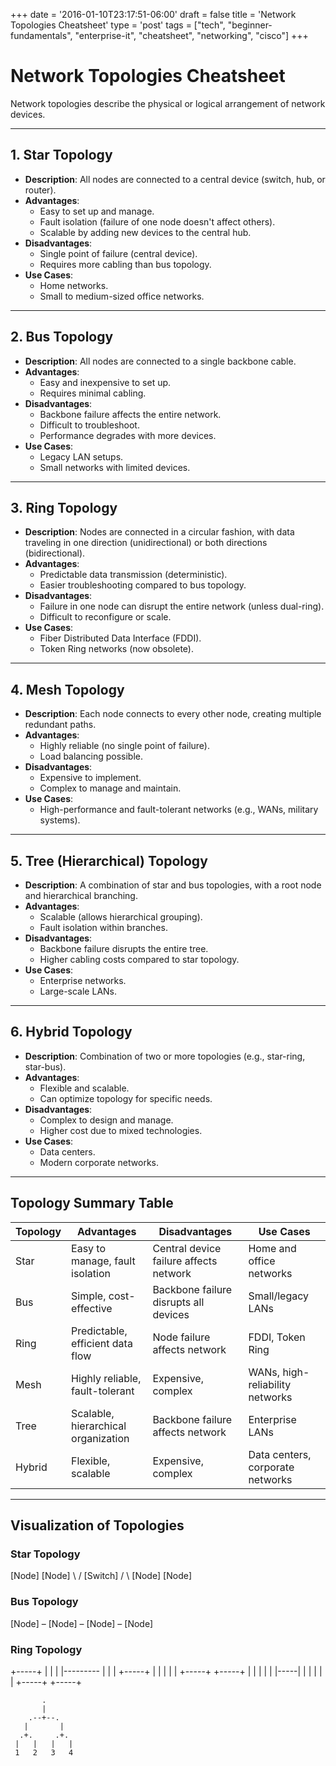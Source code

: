 +++
date = '2016-01-10T23:17:51-06:00'
draft = false
title = 'Network Topologies Cheatsheet'
type = 'post'
tags = ["tech", "beginner-fundamentals", "enterprise-it", "cheatsheet", "networking", "cisco"]
+++
# Network Topologies Cheatsheet

Network topologies describe the physical or logical arrangement of network devices.

---

## 1. **Star Topology**
- **Description**: All nodes are connected to a central device (switch, hub, or router).
- **Advantages**:
  - Easy to set up and manage.
  - Fault isolation (failure of one node doesn't affect others).
  - Scalable by adding new devices to the central hub.
- **Disadvantages**:
  - Single point of failure (central device).
  - Requires more cabling than bus topology.
- **Use Cases**:
  - Home networks.
  - Small to medium-sized office networks.

---

## 2. **Bus Topology**
- **Description**: All nodes are connected to a single backbone cable.
- **Advantages**:
  - Easy and inexpensive to set up.
  - Requires minimal cabling.
- **Disadvantages**:
  - Backbone failure affects the entire network.
  - Difficult to troubleshoot.
  - Performance degrades with more devices.
- **Use Cases**:
  - Legacy LAN setups.
  - Small networks with limited devices.

---

## 3. **Ring Topology**
- **Description**: Nodes are connected in a circular fashion, with data traveling in one direction (unidirectional) or both directions (bidirectional).
- **Advantages**:
  - Predictable data transmission (deterministic).
  - Easier troubleshooting compared to bus topology.
- **Disadvantages**:
  - Failure in one node can disrupt the entire network (unless dual-ring).
  - Difficult to reconfigure or scale.
- **Use Cases**:
  - Fiber Distributed Data Interface (FDDI).
  - Token Ring networks (now obsolete).

---

## 4. **Mesh Topology**
- **Description**: Each node connects to every other node, creating multiple redundant paths.
- **Advantages**:
  - Highly reliable (no single point of failure).
  - Load balancing possible.
- **Disadvantages**:
  - Expensive to implement.
  - Complex to manage and maintain.
- **Use Cases**:
  - High-performance and fault-tolerant networks (e.g., WANs, military systems).

---

## 5. **Tree (Hierarchical) Topology**
- **Description**: A combination of star and bus topologies, with a root node and hierarchical branching.
- **Advantages**:
  - Scalable (allows hierarchical grouping).
  - Fault isolation within branches.
- **Disadvantages**:
  - Backbone failure disrupts the entire tree.
  - Higher cabling costs compared to star topology.
- **Use Cases**:
  - Enterprise networks.
  - Large-scale LANs.

---

## 6. **Hybrid Topology**
- **Description**: Combination of two or more topologies (e.g., star-ring, star-bus).
- **Advantages**:
  - Flexible and scalable.
  - Can optimize topology for specific needs.
- **Disadvantages**:
  - Complex to design and manage.
  - Higher cost due to mixed technologies.
- **Use Cases**:
  - Data centers.
  - Modern corporate networks.

---

## Topology Summary Table
| **Topology**     | **Advantages**                          | **Disadvantages**                     | **Use Cases**                       |
|-------------------|-----------------------------------------|----------------------------------------|-------------------------------------|
| Star              | Easy to manage, fault isolation        | Central device failure affects network| Home and office networks           |
| Bus               | Simple, cost-effective                 | Backbone failure disrupts all devices | Small/legacy LANs                  |
| Ring              | Predictable, efficient data flow       | Node failure affects network          | FDDI, Token Ring                   |
| Mesh              | Highly reliable, fault-tolerant        | Expensive, complex                    | WANs, high-reliability networks    |
| Tree              | Scalable, hierarchical organization    | Backbone failure affects network      | Enterprise LANs                    |
| Hybrid            | Flexible, scalable                     | Expensive, complex                    | Data centers, corporate networks   |

---

## Visualization of Topologies

### Star Topology

[Node]   [Node]
    \     /
    [Switch]
    /    \ 
[Node]   [Node]

### Bus Topology

[Node] – [Node] – [Node] – [Node]

### Ring Topology

+-----+
|     |
|     |---------
|     |        |
+-----+        |
   |           |
   |           |
+-----+     +-----+
|     |     |     |
|     |-----|     |
|     |     |     |
+-----+     +-----+



           .              
           |           
        .--+--.       
       |       |    
      .+.     .+.    
     |   |   |   |     
     1   2   3   4        


